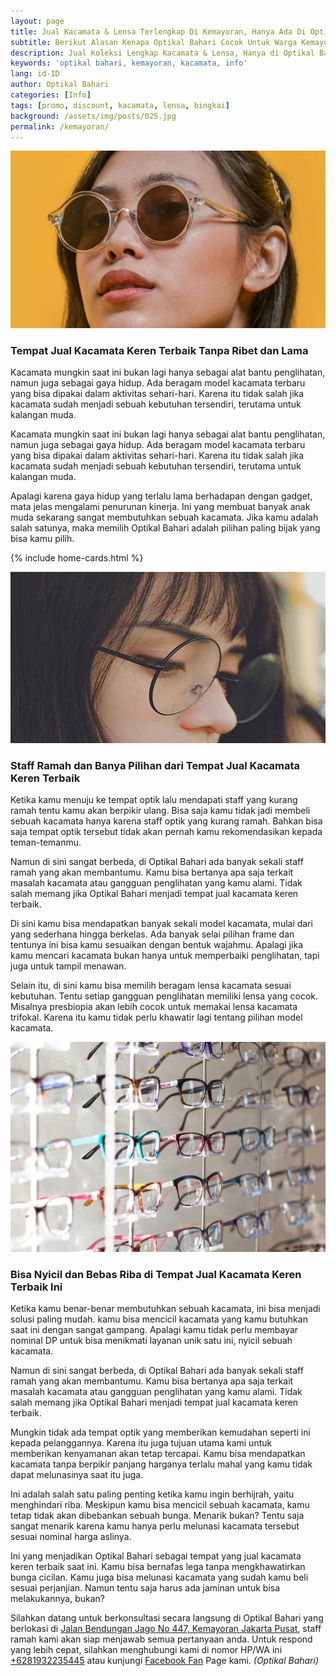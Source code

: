 ```yaml
---
layout: page
title: Jual Kacamata & Lensa Terlengkap Di Kemayoran, Hanya Ada Di Optikal Bahari.
subtitle: Berikut Alasan Kenapa Optikal Bahari Cocok Untuk Warga Kemayoran.
description: Jual Koleksi Lengkap Kacamata & Lensa, Hanya di Optikal Bahari Kemayoran.
keywords: 'optikal bahari, kemayoran, kacamata, info'
lang: id-ID
author: Optikal Bahari
categories: [Info]
tags: [promo, discount, kacamata, lensa, bingkai]
background: /assets/img/posts/025.jpg
permalink: /kemayoran/
---
```


<div class="card shadow p-3 bg-white mb-5">
  <img src="/assets/img/posts/kacamata-trend-stylish-kekinian/kacamata-trend-stylish-kekinian.jpg" class="card-img-top" alt="Tempat Jual Kacamata Keren Terbaik Tanpa Ribet dan Lama">
  <div class="card-body">
    <h3 class="card-title">Tempat Jual Kacamata Keren Terbaik Tanpa Ribet dan Lama</h3>
    <p class="card-text">Kacamata mungkin saat ini bukan lagi hanya sebagai alat bantu penglihatan, namun juga sebagai gaya hidup.  Ada beragam model kacamata terbaru yang bisa dipakai dalam aktivitas sehari-hari. Karena itu tidak salah jika kacamata sudah menjadi sebuah kebutuhan tersendiri, terutama untuk kalangan muda.</p>
	<p>Kacamata mungkin saat ini bukan lagi hanya sebagai alat bantu penglihatan, namun juga sebagai gaya hidup.  Ada beragam model kacamata terbaru yang bisa dipakai dalam aktivitas sehari-hari. Karena itu tidak salah jika kacamata sudah menjadi sebuah kebutuhan tersendiri, terutama untuk kalangan muda.</p>
	<p>Apalagi karena gaya hidup yang terlalu lama berhadapan dengan gadget, mata jelas mengalami penurunan kinerja. Ini yang membuat banyak anak muda sekarang sangat membutuhkan sebuah kacamata. Jika kamu adalah salah satunya, maka memilih Optikal Bahari adalah pilihan paling bijak yang bisa kamu pilih.</p>
	</div>
</div>

{% include home-cards.html %}

<div class="card shadow p-3 bg-white mb-5">
  <img src="/assets/img/posts/style-kacamata-bulat-ala-selebriti-korea-selatan/style-kacamata-bulat-ala-selebriti-korea-selatan-7.jpg" class="card-img-top" alt="Tips Memilih Kacamata Sesuai Wajah Supaya Terlihat Keren">
  <div class="card-body">
    <h3 class="card-title">Staff Ramah dan Banya Pilihan dari Tempat Jual Kacamata Keren Terbaik</h3>
    <p class="card-text">
		Ketika kamu menuju ke tempat optik lalu mendapati staff yang kurang ramah tentu kamu akan berpikir ulang. Bisa saja kamu tidak jadi membeli sebuah kacamata hanya karena staff optik yang kurang ramah. Bahkan bisa saja tempat optik tersebut tidak akan pernah kamu rekomendasikan kepada teman-temanmu.</p>
<p>Namun di sini sangat berbeda, di Optikal Bahari ada banyak sekali staff ramah yang akan membantumu. Kamu bisa bertanya apa saja terkait masalah kacamata atau gangguan penglihatan yang kamu alami. Tidak salah memang jika Optikal Bahari menjadi tempat jual kacamata keren terbaik.</p>

<p>Di sini kamu bisa mendapatkan banyak sekali model kacamata, mulai dari yang sederhana hingga berkelas. Ada banyak selai pilihan frame dan tentunya ini bisa kamu sesuaikan dengan bentuk wajahmu. Apalagi jika kamu mencari kacamata bukan hanya untuk memperbaiki penglihatan, tapi juga untuk tampil menawan.</p>

<p>Selain itu, di sini kamu bisa memilih beragam lensa kacamata sesuai kebutuhan. Tentu setiap gangguan penglihatan memiliki lensa yang cocok. Misalnya presbiopia akan lebih cocok untuk memakai lensa kacamata trifokal. Karena itu kamu tidak perlu khawatir lagi tentang pilihan model kacamata.</p>

</div>

</div>

<div class="card shadow p-3 bg-white mb-5">
  <img src="/assets/img/posts/005.jpg" class="card-img-top" alt="Tips Memilih Kacamata Sesuai Wajah Supaya Terlihat Keren">
  <div class="card-body">
    <h3 class="card-title">Bisa Nyicil dan Bebas Riba di Tempat Jual Kacamata Keren Terbaik Ini</h3>
    <p class="card-text">
		Ketika kamu benar-benar membutuhkan sebuah kacamata, ini bisa menjadi solusi paling mudah. kamu bisa mencicil kacamata yang kamu butuhkan saat ini dengan sangat gampang. Apalagi kamu tidak perlu membayar nominal DP untuk bisa menikmati layanan unik satu ini, nyicil sebuah kacamata.
	</p>

<p>Namun di sini sangat berbeda, di Optikal Bahari ada banyak sekali staff ramah yang akan membantumu. Kamu bisa bertanya apa saja terkait masalah kacamata atau gangguan penglihatan yang kamu alami. Tidak salah memang jika Optikal Bahari menjadi tempat jual kacamata keren terbaik.</p>

<p>Mungkin tidak ada tempat optik yang memberikan kemudahan seperti ini kepada pelanggannya. Karena itu juga tujuan utama kami untuk memberikan kenyamanan akan tetap tercapai. Kamu bisa mendapatkan kacamata tanpa berpikir panjang harganya terlalu mahal yang kamu tidak dapat melunasinya saat itu juga.</p>

<p>Ini adalah salah satu paling penting ketika kamu ingin berhijrah, yaitu menghindari riba. Meskipun kamu bisa mencicil sebuah kacamata, kamu tetap tidak akan dibebankan sebuah bunga. Menarik bukan? Tentu saja sangat menarik karena kamu hanya perlu melunasi kacamata tersebut sesuai nominal harga aslinya.</p>

<p>Ini yang menjadikan Optikal Bahari sebagai tempat yang jual kacamata keren terbaik saat ini. Kamu bisa bernafas lega tanpa mengkhawatirkan bunga cicilan. Kamu juga bisa melunasi kacamata yang sudah kamu beli sesuai perjanjian. Namun tentu saja harus ada jaminan untuk bisa melakukannya, bukan?</p>

<p>Silahkan datang untuk berkonsultasi secara langsung di Optikal Bahari yang berlokasi di <a href="{{"/lokasi" | relative_url }}" title="Jalan Bendungan Jago No 447, Kemayoran Jakarta Pusat">Jalan Bendungan Jago No 447, Kemayoran Jakarta Pusat</a>, staff ramah kami akan siap menjawab semua pertanyaan anda. Untuk respond yang lebih cepat, silahkan menghubungi kami di nomor HP/WA ini <a href="https://api.whatsapp.com/send?phone=6281932235445&text=Hallo%2C+saya+butuh+informasi+lebih+lanjut+mengenai+Optikal+Bahari" id="WhatsAppClick" class="WhatsAppCall" title="Call WhatsApp">+6281932235445</a> atau kunjungi <a href="https://www.facebook.com/optikalbahari" id="FBClick" title="Facebook Page Optikal Bahari" class="FacebookPage">Facebook Fan</a> Page kami. <em>(Optikal Bahari)</em></p>

</div>

</div>
